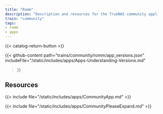 ```yaml
---
title: "Romm"
description: "Description and resources for the TrueNAS community application called Romm."
train: "community"
tags:
- romm
- apps
---
```


{{< catalog-return-button >}}

{{< github-content 
    path="trains/community/romm/app_versions.json"
	includeFile="/static/includes/apps/Apps-Understanding-Versions.md"
>}}

## Resources

{{< include file="/static/includes/apps/CommunityApp.md" >}}

{{< include file="/static/includes/apps/CommunityPleaseExpand.md" >}}

<!--
<div class="docs-sections">

{{< doc-card title="<appname> Deployments" link="/resources/"
descr="How to deploy and configure the <appname> app." >}}

</div>
-->
